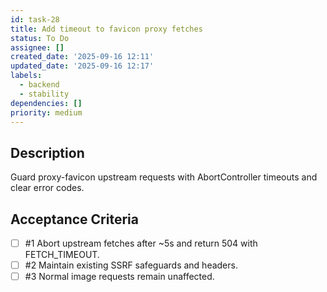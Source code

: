 ```yaml
---
id: task-28
title: Add timeout to favicon proxy fetches
status: To Do
assignee: []
created_date: '2025-09-16 12:11'
updated_date: '2025-09-16 12:17'
labels:
  - backend
  - stability
dependencies: []
priority: medium
---
```


## Description

Guard proxy-favicon upstream requests with AbortController timeouts and clear error codes.

## Acceptance Criteria
<!-- AC:BEGIN -->
- [ ] #1 Abort upstream fetches after ~5s and return 504 with FETCH_TIMEOUT.
- [ ] #2 Maintain existing SSRF safeguards and headers.
- [ ] #3 Normal image requests remain unaffected.
<!-- AC:END -->
